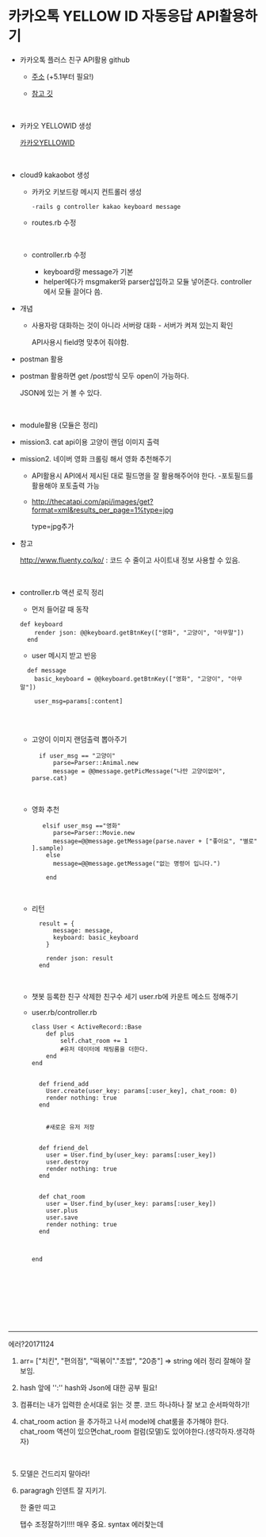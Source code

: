 # 카카오톡 YELLOW ID 자동응답 API활용하기



* 카카오톡 플러스 친구 API활용 github

  * [주소](https://github.com/plusfriend/auto_reply) (+5.1부터 필요!)

  * [참고 깃](https://github.com/och8808/kakao_bot_sample )

    ​

* 카카오 YELLOWID 생성

  [카카오YELLOWID](https://center-pf.kakao.com/)

  ​

* cloud9 kakaobot 생성

  * 카카오 키보드랑 메시지 컨트롤러 생성

    ```
    -rails g controller kakao keyboard message
    ```

  * routes.rb 수정

    ​

  * controller.rb 수정

    - keyboard랑 message가 기본
    - helper에다가 msgmaker와 parser삽입하고 모듈 넣어준다. controller에서 모듈 끌어다 씀.


* 개념

  * 사용자랑 대화하는 것이 아니라 서버랑 대화 - 서버가 켜져 있는지 확인

    API사용시 field명 맞추어 줘야함.



*  postman 활용

  * postman 활용하면 get /post방식 모두 open이 가능하다. 

    JSON에 있는 거 볼 수 있다.

  ​

* module활용 (모듈은 정리)





* mission3. cat api이용 고양이 랜덤 이미지 출력

* mission2.  네이버 영화 크롤링 해서 영화 추천해주기

  - API활용시 API에서 제시된 대로 필드명을 잘 활용해주어야 한다. -포토필드를 활용해야 포토출력 가능

  - http://thecatapi.com/api/images/get?format=xml&results_per_page=1%type=jpg

    type=jpg추가

* 참고 

  http://www.fluenty.co/ko/ : 코드 수 줄이고 사이트내 정보 사용할 수 있음.

  ​

* controller.rb 액션 로직 정리

  *  먼저 들어갈 때 동작 

    

  ```
  def keyboard
      render json: @@keyboard.getBtnKey(["영화", "고양이", "아무말"])
    end
  ```

  * user 메시지 받고 반응

   

  ```
    def message
      basic_keyboard = @@keyboard.getBtnKey(["영화", "고양이", "아무말"])

      user_msg=params[:content]
      
  ```

  ​

  * 고양이 이미지 랜덤출력 뽑아주기

    ```
      if user_msg == "고양이"
          parse=Parser::Animal.new
          message = @@message.getPicMessage("나만 고양이없어", parse.cat)
    ```

    ​

  * 영화 추천

    ```
       elsif user_msg =="영화"
          parse=Parser::Movie.new
          message=@@message.getMessage(parse.naver + ["좋아요", "별로" ].sample)
        else
          message=@@message.getMessage("없는 명령어 입니다.")
          
        end
    ```

    ​

  * 리턴

    ```
      result = {
          message: message,
          keyboard: basic_keyboard
        }
        
        render json: result
      end

    ```

    ​

  * 챗봇 등록한 친구 삭제한 친구수 세기 user.rb에  카운트 메소드 정해주기

  * user.rb/controller.rb

    ```
    class User < ActiveRecord::Base
        def plus
            self.chat_room += 1
            #유저 데이터에 채팅룸을 더한다.
        end
    end

    ```

    ```
     
      def friend_add
        User.create(user_key: params[:user_key], chat_room: 0)
        render nothing: true
      end
        
        
        #새로운 유저 저장


      def friend_del
        user = User.find_by(user_key: params[:user_key])
        user.destroy
        render nothing: true
      end

     
      def chat_room
        user = User.find_by(user_key: params[:user_key])
        user.plus
        user.save
        render nothing: true
      end



    end
    ```

​		

  

​			

​		   

​                 















----------------

에러?20171124

1. arr= ["치킨", "편의점", "떡볶이"."초밥", "20층"] => string 에러 정리 잘해야 잘 보임.



2. hash 앞에 '':'' hash와 Json에 대한 공부 필요!



3. 컴퓨터는 내가 입력한 순서대로 읽는 것 뿐. 코드 하나하나 잘 보고 순서파악하기!



4. chat_room  action 을 추가하고 나서 model에 chat룸을 추가해야 한다. chat_room 액션이 있으면chat_room  컬럼(모델)도 있어야한다.(생각하자.생각하자)

   ​

5. 모델은 건드리지 말아라!



6. paragragh  인덴트 잘 지키기.

    한 줄만 띠고 

    탭수 조정잘하기!!!! 매우 중요. syntax 에러찾는데

   ​

   ​